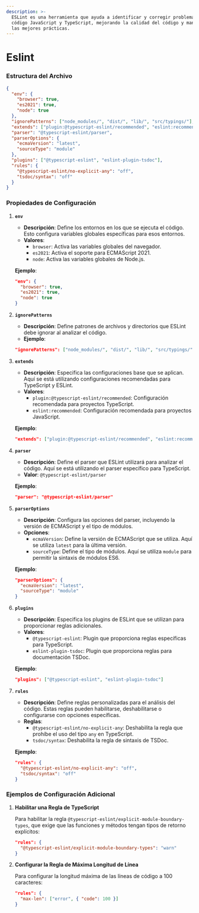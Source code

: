 ```yaml
---
description: >-
  ESLint es una herramienta que ayuda a identificar y corregir problemas en el
  código JavaScript y TypeScript, mejorando la calidad del código y manteniendo
  las mejores prácticas.
---
```


# Eslint

### Estructura del Archivo

```json
{
  "env": {
    "browser": true,
    "es2021": true,
    "node": true
  },
  "ignorePatterns": ["node_modules/", "dist/", "lib/", "src/typings/"],
  "extends": ["plugin:@typescript-eslint/recommended", "eslint:recommended"],
  "parser": "@typescript-eslint/parser",
  "parserOptions": {
    "ecmaVersion": "latest",
    "sourceType": "module"
  },
  "plugins": ["@typescript-eslint", "eslint-plugin-tsdoc"],
  "rules": {
    "@typescript-eslint/no-explicit-any": "off",
    "tsdoc/syntax": "off"
  }
}
```

### Propiedades de Configuración

1.  **`env`**

    * **Descripción**: Define los entornos en los que se ejecuta el código. Esto configura variables globales específicas para esos entornos.
    * **Valores**:
      * `browser`: Activa las variables globales del navegador.
      * `es2021`: Activa el soporte para ECMAScript 2021.
      * `node`: Activa las variables globales de Node.js.

    **Ejemplo**:

    ```json
    "env": {
      "browser": true,
      "es2021": true,
      "node": true
    }
    ```
2.  **`ignorePatterns`**

    * **Descripción**: Define patrones de archivos y directorios que ESLint debe ignorar al analizar el código.
    * **Ejemplo**:

    ```json
    "ignorePatterns": ["node_modules/", "dist/", "lib/", "src/typings/"]
    ```
3.  **`extends`**

    * **Descripción**: Especifica las configuraciones base que se aplican. Aquí se está utilizando configuraciones recomendadas para TypeScript y ESLint.
    * **Valores**:
      * `plugin:@typescript-eslint/recommended`: Configuración recomendada para proyectos TypeScript.
      * `eslint:recommended`: Configuración recomendada para proyectos JavaScript.

    **Ejemplo**:

    ```json
    "extends": ["plugin:@typescript-eslint/recommended", "eslint:recommended"]
    ```
4.  **`parser`**

    * **Descripción**: Define el parser que ESLint utilizará para analizar el código. Aquí se está utilizando el parser específico para TypeScript.
    * **Valor**: `@typescript-eslint/parser`

    **Ejemplo**:

    ```json
    "parser": "@typescript-eslint/parser"
    ```
5.  **`parserOptions`**

    * **Descripción**: Configura las opciones del parser, incluyendo la versión de ECMAScript y el tipo de módulos.
    * **Opciones**:
      * `ecmaVersion`: Define la versión de ECMAScript que se utiliza. Aquí se utiliza `latest` para la última versión.
      * `sourceType`: Define el tipo de módulos. Aquí se utiliza `module` para permitir la sintaxis de módulos ES6.

    **Ejemplo**:

    ```json
    "parserOptions": {
      "ecmaVersion": "latest",
      "sourceType": "module"
    }
    ```
6.  **`plugins`**

    * **Descripción**: Especifica los plugins de ESLint que se utilizan para proporcionar reglas adicionales.
    * **Valores**:
      * `@typescript-eslint`: Plugin que proporciona reglas específicas para TypeScript.
      * `eslint-plugin-tsdoc`: Plugin que proporciona reglas para documentación TSDoc.

    **Ejemplo**:

    ```json
    "plugins": ["@typescript-eslint", "eslint-plugin-tsdoc"]
    ```
7.  **`rules`**

    * **Descripción**: Define reglas personalizadas para el análisis del código. Estas reglas pueden habilitarse, deshabilitarse o configurarse con opciones específicas.
    * **Reglas**:
      * `@typescript-eslint/no-explicit-any`: Deshabilita la regla que prohíbe el uso del tipo `any` en TypeScript.
      * `tsdoc/syntax`: Deshabilita la regla de sintaxis de TSDoc.

    **Ejemplo**:

    ```json
    "rules": {
      "@typescript-eslint/no-explicit-any": "off",
      "tsdoc/syntax": "off"
    }
    ```

### Ejemplos de Configuración Adicional

1.  **Habilitar una Regla de TypeScript**

    Para habilitar la regla `@typescript-eslint/explicit-module-boundary-types`, que exige que las funciones y métodos tengan tipos de retorno explícitos:

    ```json
    "rules": {
      "@typescript-eslint/explicit-module-boundary-types": "warn"
    }
    ```
2.  **Configurar la Regla de Máxima Longitud de Línea**

    Para configurar la longitud máxima de las líneas de código a 100 caracteres:

    ```json
    "rules": {
      "max-len": ["error", { "code": 100 }]
    }
    ```
